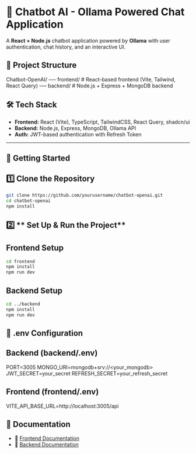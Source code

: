 # 🧠 Chatbot AI - Ollama Powered Chat Application

A **React + Node.js** chatbot application powered by **Ollama** with user authentication, chat history, and an interactive UI.

## 📁 Project Structure
Chatbot-OpenAI/ 
    ── frontend/ # React-based frontend (Vite, Tailwind, React Query) 
    ── backend/ # Node.js + Express + MongoDB backend 

## 🛠 Tech Stack
- **Frontend:** React (Vite), TypeScript, TailwindCSS, React Query, shadcn/ui
- **Backend:** Node.js, Express, MongoDB, Ollama API
- **Auth:** JWT-based authentication with Refresh Token

---

## 🚀 Getting Started

## 1️⃣ **Clone the Repository**
```sh
git clone https://github.com/yourusername/chatbot-openai.git
cd chatbot-openai
npm install
```
## 2️⃣ ** Set Up & Run the Project**

## Frontend Setup
```sh
cd frontend
npm install
npm run dev
```

## Backend Setup
```sh
cd ../backend
npm install
npm run dev
```

## 📂  .env Configuration

## Backend (backend/.env)
PORT=3005
MONGO_URI=mongodb+srv://<your_mongodb>
JWT_SECRET=your_secret
REFRESH_SECRET=your_refresh_secret

## Frontend (frontend/.env)
VITE_API_BASE_URL=http://localhost:3005/api

## 📘 Documentation
- 📂 [Frontend Documentation](frontend/README.md)
- 📂 [Backend Documentation](backend/README.md)
